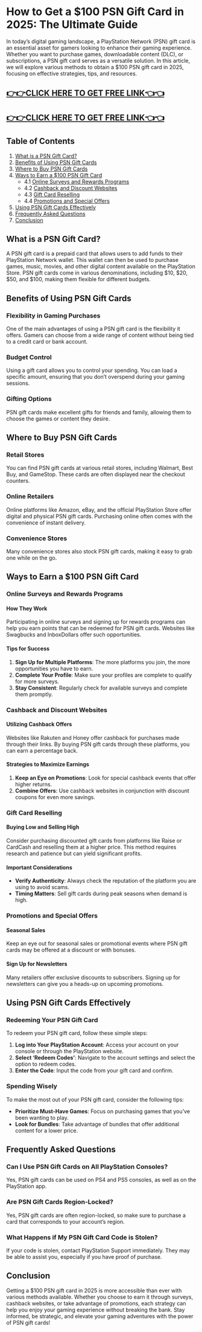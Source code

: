 # How to Get a $100 PSN Gift Card in 2025: The Ultimate Guide

In today’s digital gaming landscape, a PlayStation Network (PSN) gift card is an essential asset for gamers looking to enhance their gaming experience. Whether you want to purchase games, downloadable content (DLC), or subscriptions, a PSN gift card serves as a versatile solution. In this article, we will explore various methods to obtain a $100 PSN gift card in 2025, focusing on effective strategies, tips, and resources.

[👉👉CLICK HERE TO GET FREE LINK👈👈](https://appbitly.com/kRfMR)
--
[👉👉CLICK HERE TO GET FREE LINK👈👈](https://appbitly.com/kRfMR)
--
## Table of Contents

1. [What is a PSN Gift Card?](#what-is-a-psn-gift-card)
2. [Benefits of Using PSN Gift Cards](#benefits-of-using-psn-gift-cards)
3. [Where to Buy PSN Gift Cards](#where-to-buy-psn-gift-cards)
4. [Ways to Earn a $100 PSN Gift Card](#ways-to-earn-a-100-psn-gift-card)
   - 4.1 [Online Surveys and Rewards Programs](#online-surveys-and-rewards-programs)
   - 4.2 [Cashback and Discount Websites](#cashback-and-discount-websites)
   - 4.3 [Gift Card Reselling](#gift-card-reselling)
   - 4.4 [Promotions and Special Offers](#promotions-and-special-offers)
5. [Using PSN Gift Cards Effectively](#using-psn-gift-cards-effectively)
6. [Frequently Asked Questions](#frequently-asked-questions)
7. [Conclusion](#conclusion)

## What is a PSN Gift Card?

A PSN gift card is a prepaid card that allows users to add funds to their PlayStation Network wallet. This wallet can then be used to purchase games, music, movies, and other digital content available on the PlayStation Store. PSN gift cards come in various denominations, including $10, $20, $50, and $100, making them flexible for different budgets.

## Benefits of Using PSN Gift Cards

### Flexibility in Gaming Purchases

One of the main advantages of using a PSN gift card is the flexibility it offers. Gamers can choose from a wide range of content without being tied to a credit card or bank account.

### Budget Control

Using a gift card allows you to control your spending. You can load a specific amount, ensuring that you don’t overspend during your gaming sessions.

### Gifting Options

PSN gift cards make excellent gifts for friends and family, allowing them to choose the games or content they desire.

## Where to Buy PSN Gift Cards

### Retail Stores

You can find PSN gift cards at various retail stores, including Walmart, Best Buy, and GameStop. These cards are often displayed near the checkout counters.

### Online Retailers

Online platforms like Amazon, eBay, and the official PlayStation Store offer digital and physical PSN gift cards. Purchasing online often comes with the convenience of instant delivery.

### Convenience Stores

Many convenience stores also stock PSN gift cards, making it easy to grab one while on the go.

## Ways to Earn a $100 PSN Gift Card

### Online Surveys and Rewards Programs

#### How They Work

Participating in online surveys and signing up for rewards programs can help you earn points that can be redeemed for PSN gift cards. Websites like Swagbucks and InboxDollars offer such opportunities.

#### Tips for Success

1. **Sign Up for Multiple Platforms**: The more platforms you join, the more opportunities you have to earn.
2. **Complete Your Profile**: Make sure your profiles are complete to qualify for more surveys.
3. **Stay Consistent**: Regularly check for available surveys and complete them promptly.

### Cashback and Discount Websites

#### Utilizing Cashback Offers

Websites like Rakuten and Honey offer cashback for purchases made through their links. By buying PSN gift cards through these platforms, you can earn a percentage back.

#### Strategies to Maximize Earnings

1. **Keep an Eye on Promotions**: Look for special cashback events that offer higher returns.
2. **Combine Offers**: Use cashback websites in conjunction with discount coupons for even more savings.

### Gift Card Reselling

#### Buying Low and Selling High

Consider purchasing discounted gift cards from platforms like Raise or CardCash and reselling them at a higher price. This method requires research and patience but can yield significant profits.

#### Important Considerations

- **Verify Authenticity**: Always check the reputation of the platform you are using to avoid scams.
- **Timing Matters**: Sell gift cards during peak seasons when demand is high.

### Promotions and Special Offers

#### Seasonal Sales

Keep an eye out for seasonal sales or promotional events where PSN gift cards may be offered at a discount or with bonuses.

#### Sign Up for Newsletters

Many retailers offer exclusive discounts to subscribers. Signing up for newsletters can give you a heads-up on upcoming promotions.

## Using PSN Gift Cards Effectively

### Redeeming Your PSN Gift Card

To redeem your PSN gift card, follow these simple steps:

1. **Log into Your PlayStation Account**: Access your account on your console or through the PlayStation website.
2. **Select ‘Redeem Codes’**: Navigate to the account settings and select the option to redeem codes.
3. **Enter the Code**: Input the code from your gift card and confirm.

### Spending Wisely

To make the most out of your PSN gift card, consider the following tips:

- **Prioritize Must-Have Games**: Focus on purchasing games that you’ve been wanting to play.
- **Look for Bundles**: Take advantage of bundles that offer additional content for a lower price.

## Frequently Asked Questions

### Can I Use PSN Gift Cards on All PlayStation Consoles?

Yes, PSN gift cards can be used on PS4 and PS5 consoles, as well as on the PlayStation app.

### Are PSN Gift Cards Region-Locked?

Yes, PSN gift cards are often region-locked, so make sure to purchase a card that corresponds to your account’s region.

### What Happens if My PSN Gift Card Code is Stolen?

If your code is stolen, contact PlayStation Support immediately. They may be able to assist you, especially if you have proof of purchase.

## Conclusion

Getting a $100 PSN gift card in 2025 is more accessible than ever with various methods available. Whether you choose to earn it through surveys, cashback websites, or take advantage of promotions, each strategy can help you enjoy your gaming experience without breaking the bank. Stay informed, be strategic, and elevate your gaming adventures with the power of PSN gift cards!
